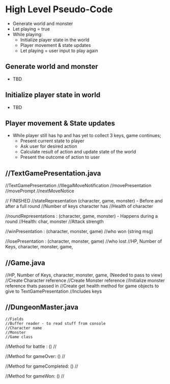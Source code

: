 # High Level Pseudo-Code

* Generate world and monster
* Let playing = true
* While playing:
    * Initialize player state in the world
    * Player movement & state updates
    * Let playing = user input to play again
## Generate world and monster

* TBD

## Initialize player state in world

* TBD

## Player movement & State updates

* While player still has hp and has yet to collect 3 keys, game continues;
    * Present current state to player
    * Ask user for desired action
    * Calculate result of action and update state of the world
    * Present the outcome of action to user

##    //TextGamePresentation.java
//TextGamePresentation
//IllegalMoveNotification
//movePresentation
//movePrompt
//nextMoveNotice

// FINISHED
//stateRepresentation (character, game, monster) - Before and after a full round
//Number of keys character has
//Health of character


//roundRepresentations : (character, game, monster) - Happens during a round
//Health: char, monster
//Attack strength

//winPresentation : (character, monster, game)
//who won (string msg)

//losePresentation : (character, monster, game)
//who lost
//HP, Number of Keys, character, monster, game, 


## //Game.java
//HP, Number of Keys, character, monster, game, (Needed to pass to view)
//Create Character reference
//Create Monster reference
//Initialize monster reference thats passed in
//Create get health method for game objects to give to TextGamePresentation
//Includes keys

## //DungeonMaster.java
    //Fields
    //Buffer reader - to read stuff from console
    //Character name
    //Monster
    //Game class



//Method for battle : ()
//

//Method for gameOver: ()
//

//Method for gameCompleted: ()
//

//Method for gameWon: ()
//
